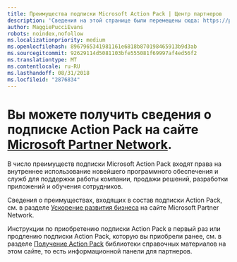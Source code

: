 ```yaml
---
title: Преимущества подписки Microsoft Action Pack | Центр партнеров
description: 'Сведения на этой странице были перемещены сюда: https://partner.microsoft.com/membership/internal-use-software.'
author: MaggiePucciEvans
robots: noindex,nofollow
ms.localizationpriority: medium
ms.openlocfilehash: 8967965341981161e6818b870198465913b9d3ab
ms.sourcegitcommit: 92629114d5081103bfe555081f69997af4ed56f2
ms.translationtype: MT
ms.contentlocale: ru-RU
ms.lasthandoff: 08/31/2018
ms.locfileid: "2876834"
---
```

# <a name="get-action-pack-subscription-details-on-the-microsoft-partner-networkhttpspartnermicrosoftcommembershipinternal-use-software-site"></a>Вы можете получить сведения о подписке Action Pack на сайте [Microsoft Partner Network](https://partner.microsoft.com/membership/internal-use-software). 

В число преимуществ подписки Microsoft Action Pack входят права на внутреннее использование новейшего программного обеспечения и служб для поддержки работы компании, продажи решений, разработки приложений и обучения сотрудников.

Сведения о преимуществах, входящих в состав подписки Action Pack, см. в разделе [Ускорение развития бизнеса](https://partner.microsoft.com/membership/internal-use-software) на сайте Microsoft Partner Network.   

Инструкции по приобретению подписки Action Pack в первый раз или продлению подписки Action Pack, которую вы приобрели ранее, см. в разделе [Получение Action Pack](mpn-get-action-pack.md) библиотеки справочных материалов на этом сайте, то есть информационной панели для партнеров.


